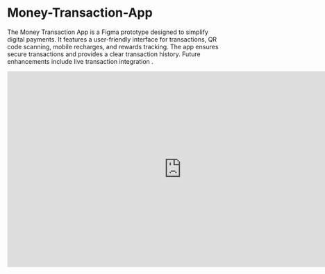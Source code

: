 # Money-Transaction-App
The Money Transaction App is a Figma prototype designed to simplify digital payments. It features a user-friendly interface for transactions, QR code scanning, mobile recharges, and rewards tracking. The app ensures secure transactions and provides a clear transaction history. Future enhancements include live transaction integration .
<iframe style="border: 1px solid rgba(0, 0, 0, 0.1);" width="800" height="450" src="https://embed.figma.com/design/YOmssj1qMyk2HG9CjpjRE0/Transaction-app?node-id=0-1&embed-host=share" allowfullscreen></iframe>
